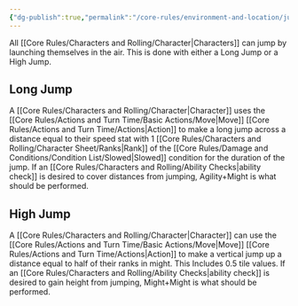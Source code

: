 ```yaml
---
{"dg-publish":true,"permalink":"/core-rules/environment-and-location/jumping/"}
---
```


All [[Core Rules/Characters and Rolling/Character\|Characters]] can jump by launching themselves in the air. This is done with either a Long Jump or a High Jump.

## Long Jump
A [[Core Rules/Characters and Rolling/Character\|Character]] uses the [[Core Rules/Actions and Turn Time/Basic Actions/Move\|Move]] [[Core Rules/Actions and Turn Time/Actions\|Action]] to make a long jump across a distance equal to their speed stat with 1 [[Core Rules/Characters and Rolling/Character Sheet/Ranks\|Rank]] of the [[Core Rules/Damage and Conditions/Condition List/Slowed\|Slowed]] condition for the duration of the jump. If an [[Core Rules/Characters and Rolling/Ability Checks\|ability check]] is desired to cover distances from jumping, Agility+Might is what should be performed.

## High Jump
A [[Core Rules/Characters and Rolling/Character\|Character]] can use the [[Core Rules/Actions and Turn Time/Basic Actions/Move\|Move]] [[Core Rules/Actions and Turn Time/Actions\|Action]] to make a vertical jump up a distance equal to half of their ranks in might. This Includes 0.5 tile values. If an [[Core Rules/Characters and Rolling/Ability Checks\|ability check]] is desired to gain height from jumping, Might+Might is what should be performed.